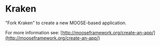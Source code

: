 Kraken
=====

"Fork Kraken" to create a new MOOSE-based application.

For more information see: [http://mooseframework.org/create-an-app/](http://mooseframework.org/create-an-app/)
